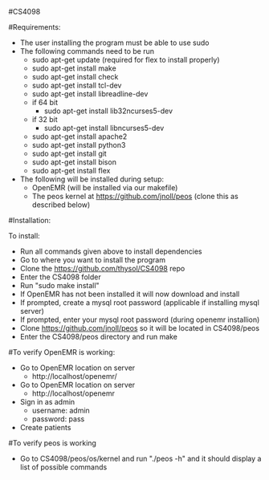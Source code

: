 #CS4098

#Requirements:
- The user installing the program must be able to use sudo
- The following commands need to be run
	- sudo apt-get update (required for flex to install properly)
	- sudo apt-get install make
	- sudo apt-get install check
	- sudo apt-get install tcl-dev
	- sudo apt-get install libreadline-dev
	- if 64 bit
		- sudo apt-get install lib32ncurses5-dev
	- if 32 bit
		- sudo apt-get install libncurses5-dev
	- sudo apt-get install apache2
	- sudo apt-get install python3
	- sudo apt-get install git
	- sudo apt-get install bison
	- sudo apt-get install flex
- The following will be installed during setup:
	- OpenEMR (will be installed via our makefile)
	- The peos kernel at https://github.com/jnoll/peos (clone this as described below)
  
#Installation:

To install:
- Run all commands given above to install dependencies
- Go to where you want to install the program
- Clone the https://github.com/thysol/CS4098 repo
- Enter the CS4098 folder
- Run "sudo make install"
- If OpenEMR has not been installed it will now download and install
- If prompted, create a mysql root password (applicable if installing mysql server)
- If prompted, enter your mysql root password (during openemr installion)
- Clone https://github.com/jnoll/peos so it will be located in CS4098/peos
- Enter the CS4098/peos directory and run make

#To verify OpenEMR is working:

- Go to OpenEMR location on server 
	- http://localhost/openemr/
- Go to OpenEMR location on server 
	- http://localhost/openemr
- Sign in as admin
	- username: admin
	- password: pass
- Create patients

#To verify peos is working

- Go to CS4098/peos/os/kernel and run "./peos -h" and it should display a list of possible commands
